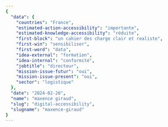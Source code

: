 ```yaml
---
{
  "data": {
    "countries": "France",
    "estimated-action-accessibility": "importante",
    "estimated-knowledge-accessibility": "réduite",
    "first-block": "un cahier des charge clair et realiste",
    "first-win": "sensibiliser",
    "first-word": "data",
    "idea-external": "formation",
    "idea-internal": "conformité",
    "jobtitle": "directeur",
    "mission-issue-futur": "oui",
    "mission-issue-present": "oui",
    "sector": "logistique"
  },
  "date": "2024-02-26",
  "name": "maxence giraud",
  "slug": "digital-accessibility",
  "slugname": "maxence-giraud"
}
---
```

